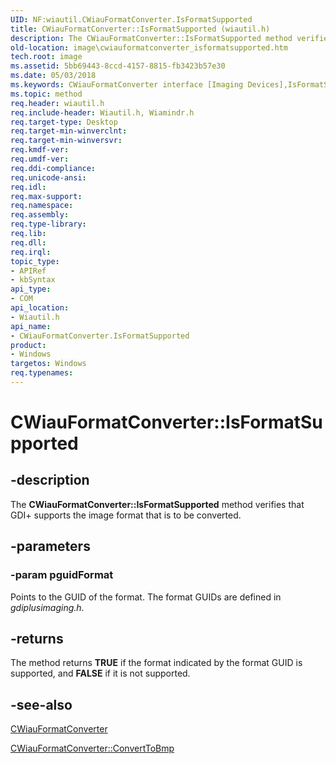 ```yaml
---
UID: NF:wiautil.CWiauFormatConverter.IsFormatSupported
title: CWiauFormatConverter::IsFormatSupported (wiautil.h)
description: The CWiauFormatConverter::IsFormatSupported method verifies that GDI+ supports the image format that is to be converted.
old-location: image\cwiauformatconverter_isformatsupported.htm
tech.root: image
ms.assetid: 5bb69443-8ccd-4157-8815-fb3423b57e30
ms.date: 05/03/2018
ms.keywords: CWiauFormatConverter interface [Imaging Devices],IsFormatSupported method, CWiauFormatConverter.IsFormatSupported, CWiauFormatConverter::IsFormatSupported, IsFormatSupported, IsFormatSupported method [Imaging Devices], IsFormatSupported method [Imaging Devices],CWiauFormatConverter interface, image.cwiauformatconverter_isformatsupported, wiauFncs_894f0261-249e-4b7c-aaa1-43a52bd48fbf.xml, wiautil/CWiauFormatConverter::IsFormatSupported
ms.topic: method
req.header: wiautil.h
req.include-header: Wiautil.h, Wiamindr.h
req.target-type: Desktop
req.target-min-winverclnt: 
req.target-min-winversvr: 
req.kmdf-ver: 
req.umdf-ver: 
req.ddi-compliance: 
req.unicode-ansi: 
req.idl: 
req.max-support: 
req.namespace: 
req.assembly: 
req.type-library: 
req.lib: 
req.dll: 
req.irql: 
topic_type:
- APIRef
- kbSyntax
api_type:
- COM
api_location:
- Wiautil.h
api_name:
- CWiauFormatConverter.IsFormatSupported
product:
- Windows
targetos: Windows
req.typenames: 
---
```


# CWiauFormatConverter::IsFormatSupported


## -description


The <b>CWiauFormatConverter::IsFormatSupported</b> method verifies that GDI+ supports the image format that is to be converted.


## -parameters




### -param pguidFormat

Points to the GUID of the format. The format GUIDs are defined in <i>gdiplusimaging.h</i>.


## -returns



The method returns <b>TRUE</b> if the format indicated by the format GUID is supported, and <b>FALSE</b> if it is not supported.




## -see-also




<a href="https://docs.microsoft.com/previous-versions/windows/hardware/drivers/ff540363(v=vs.85)">CWiauFormatConverter</a>



<a href="https://docs.microsoft.com/windows-hardware/drivers/ddi/content/wiautil/nf-wiautil-cwiauformatconverter-converttobmp">CWiauFormatConverter::ConvertToBmp</a>
 

 

